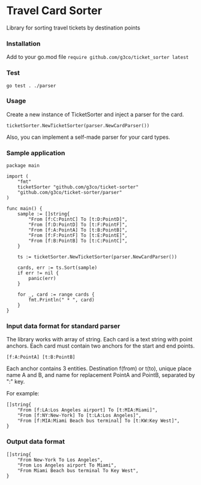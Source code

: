 # Travel Card Sorter

Library for sorting travel tickets by destination points

### Installation

Add to your go.mod file
`require github.com/g3co/ticket_sorter latest`

### Test


`go test . ./parser`

### Usage

Create a new instance of TicketSorter and inject a parser for the card.

```ticketSorter.NewTicketSorter(parser.NewCardParser())```

Also, you can implement a self-made parser for your card types.

### Sample application
```
package main

import (
	"fmt"
	ticketSorter "github.com/g3co/ticket-sorter"
	"github.com/g3co/ticket-sorter/parser"
)

func main() {
	sample := []string{
		"From [f:C:PointC] To [t:D:PointD]",
		"From [f:D:PointD] To [t:F:PointF]",
		"From [f:A:PointА] To [t:B:PointB]",
		"From [f:F:PointF] To [t:E:PointE]",
		"From [f:B:PointB] To [t:C:PointC]",
	}

	ts := ticketSorter.NewTicketSorter(parser.NewCardParser())

	cards, err := ts.Sort(sample)
	if err != nil {
		panic(err)
	}

	for _, card := range cards {
		fmt.Println(" * ", card)
	}
}
```

### Input data format for standard parser
The library works with array of string. Each card is a text string with point anchors.
Each card must contain two anchors for the start and end points.

`[f:A:PointА] [t:B:PointB]`

Each anchor contains 3 entities. 
Destination f(from) or t(to), unique place name A and B, 
and name for replacement PointА and PointB, separated by ":" key. 

For example:
```
[]string{
    "From [f:LA:Los Angeles airport] To [t:MIA:Miami]",
    "From [f:NY:New-York] To [t:LA:Los Angeles]",
    "From [f:MIA:Miami Beach bus terminal] To [t:KW:Key West]",
}
```

### Output data format
```
[]string{
    "From New-York To Los Angeles",
    "From Los Angeles airport To Miami",
    "From Miami Beach bus terminal To Key West",
}
```